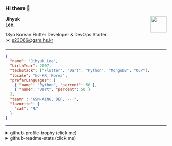 ### Hi there 👋
<img src="https://github.githubassets.com/images/mona-loading-default.gif" width="50px" align="right">
</a>

**Jihyuk\
Lee.**

18yo Korean Flutter Developer & DevOps Starter.\
✉️ <s23066@gsm.hs.kr>

---

```json
{
  "name": "Jihyuk Lee",
  "birthYear": 2007,
  "techStack": ["Flutter", "Dart", "Python", "MongoDB", "OCP"],
  "locale": "ko-KR, Korea",
  "preferLanguages": [
    { "name": "Python", "percent": 50 },
    { "name": "Dart", "percent": 50 }
  ],
  "team" : "GSM-AING, DEF, ···",
  "favorite": {
    "cat": "🐈"
  }
}
```
---
<details>
  <summary>github-profile-trophy (click me)</summary>
  
![](https://github-profile-trophy.vercel.app/?username=withJihyuk&row=1&column=8&theme=nord)
  
</details>
<details>
  <summary>github-readme-stats (click me)</summary>
  
<!--START_SECTION:waka-->
![Code Time](http://img.shields.io/badge/Code%20Time-524%20hrs%2039%20mins-blue)

![Lines of code](https://img.shields.io/badge/%EC%A0%80%EB%8A%94%20%EC%97%AC%ED%83%9C%EA%B9%8C%EC%A7%80%20-420.1%20thousand%20%EC%A4%84%EC%9D%98%20%EC%BD%94%EB%93%9C%EB%A5%BC%20%EC%9E%91%EC%84%B1%ED%96%88%EC%96%B4%EC%9A%94.-blue)

**저는 저녁형 인간이에요. 🦉** 

```text
🌞 아침                     189 commits         ████░░░░░░░░░░░░░░░░░░░░░   14.05 % 
🌆 낮　                     444 commits         ████████░░░░░░░░░░░░░░░░░   33.01 % 
🌃 저녁                     526 commits         ██████████░░░░░░░░░░░░░░░   39.11 % 
🌙 밤　                     186 commits         ███░░░░░░░░░░░░░░░░░░░░░░   13.83 % 
```


📊 **저는 이번주를 이렇게 시간을 보냈어요.** 

```text
🕑︎ Timezone: Asia/Seoul

💬 프로그래밍 언어들: 
Dart                     3 hrs 46 mins       ███████████████░░░░░░░░░░   59.29 % 
Kotlin                   1 hr 31 mins        ██████░░░░░░░░░░░░░░░░░░░   24.12 % 
HTML                     32 mins             ██░░░░░░░░░░░░░░░░░░░░░░░   08.50 % 
YAML                     17 mins             █░░░░░░░░░░░░░░░░░░░░░░░░   04.69 % 
Properties               5 mins              ░░░░░░░░░░░░░░░░░░░░░░░░░   01.50 % 

🔥 에디터들: 
VS Code                  3 hrs 22 mins       █████████████░░░░░░░░░░░░   53.06 % 
Android Studio           2 hrs 59 mins       ████████████░░░░░░░░░░░░░   46.94 % 

💻 운영 체제들: 
Mac                      6 hrs 21 mins       █████████████████████████   100.00 % 
```


 Last Updated on 06/10/2024 18:44:24 UTC
<!--END_SECTION:waka-->

</details>

</div>

